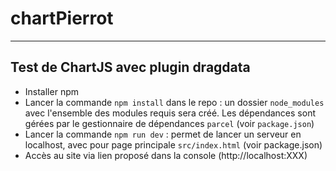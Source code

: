 # chartPierrot
---

## Test de ChartJS avec plugin dragdata

+ Installer npm
+ Lancer la commande `npm install` dans le repo : un dossier `node_modules` avec l'ensemble des modules requis sera créé. Les dépendances sont gérées par le gestionnaire de dépendances `parcel` (voir `package.json`)
+ Lancer la commande `npm run dev` : permet de lancer un serveur en localhost, avec pour page principale `src/index.html` (voir package.json)
+ Accès au site via lien proposé dans la console (http://localhost:XXX)

